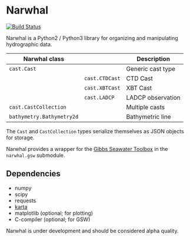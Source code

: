 # Narwhal

[![Build Status](https://travis-ci.org/njwilson23/narwhal.svg?branch=master)](https://travis-ci.org/njwilson23/narwhal)

Narwhal is a Python2 / Python3 library for organizing and manipulating hydrographic data.

| Narwhal class             |                 | Description               |
|---------------------------|-----------------|---------------------------|
| `cast.Cast`               |                 | Generic cast type         |
|                           | `cast.CTDCast`  | CTD Cast                  |
|                           | `cast.XBTCast`  | XBT Cast                  |
|                           | `cast.LADCP`    | LADCP observation         |
| `cast.CastCollection`     |                 | Multiple casts            |
| `bathymetry.Bathymetry2d` |                 | Bathymetric line          |   

The `Cast` and `CastCollection` types serialize themselves as JSON objects for
storage.

Narwhal provides a wrapper for the
[Gibbs Seawater Toolbox](http://www.teos-10.org/pubs/gsw/html/gsw_contents.html)
in the `narwhal.gsw` submodule.

## Dependencies
- numpy
- scipy
- requests
- [karta](https://github.com/njwilson23/karta)
- matplotlib (optional; for plotting)
- C-compiler (optional; for GSW)

Narwhal is under development and should be considered alpha quality.

